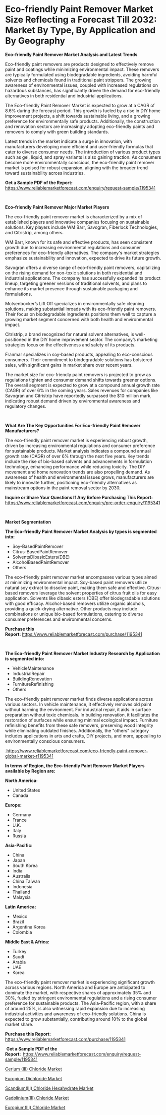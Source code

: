 <p><h1>Eco-friendly Paint Remover Market Size Reflecting a Forecast Till 2032: Market By Type, By Application and By Geography</h1></p><p><strong>Eco-friendly Paint Remover Market Analysis and Latest Trends</strong></p>
<p><p>Eco-friendly paint removers are products designed to effectively remove paint and coatings while minimizing environmental impact. These removers are typically formulated using biodegradable ingredients, avoiding harmful solvents and chemicals found in traditional paint strippers. The growing awareness of environmental issues, coupled with increased regulations on hazardous substances, has significantly driven the demand for eco-friendly alternatives in both residential and industrial applications.</p><p>The Eco-friendly Paint Remover Market is expected to grow at a CAGR of 8.6% during the forecast period. This growth is fueled by a rise in DIY home improvement projects, a shift towards sustainable living, and a growing preference for environmentally safe products. Additionally, the construction and renovation sectors are increasingly adopting eco-friendly paints and removers to comply with green building standards.</p><p>Latest trends in the market indicate a surge in innovation, with manufacturers developing more efficient and user-friendly formulas that cater to diverse consumer needs. The introduction of various product types such as gel, liquid, and spray variants is also gaining traction. As consumers become more environmentally conscious, the eco-friendly paint remover market is poised for robust expansion, aligning with the broader trend toward sustainability across industries.</p></p>
<p><strong>Get a Sample PDF of the Report:&nbsp;</strong> <a href="https://www.reliablemarketforecast.com/enquiry/request-sample/1195341?utm_campaign=1903&utm_medium=2&utm_source=Github&utm_content=ia&utm_term=22032025&utm_id=eco-friendly-paint-remover">https://www.reliablemarketforecast.com/enquiry/request-sample/1195341</a></p>
<p>&nbsp;</p>
<p><strong>Eco-friendly Paint Remover Major Market Players</strong></p>
<p><p>The eco-friendly paint remover market is characterized by a mix of established players and innovative companies focusing on sustainable solutions. Key players include WM Barr, Savogran, Fiberlock Technologies, and Citristrip, among others.</p><p>WM Barr, known for its safe and effective products, has seen consistent growth due to increasing environmental regulations and consumer preferences for eco-friendly alternatives. The company's market strategies emphasize sustainability and innovation, expected to drive its future growth.</p><p>Savogran offers a diverse range of eco-friendly paint removers, capitalizing on the rising demand for non-toxic solutions in both residential and industrial applications. The company has successfully expanded its product lineup, targeting greener versions of traditional solvents, and plans to enhance its market presence through sustainable packaging and formulations.</p><p>Motsenbocker’s Lift Off specializes in environmentally safe cleaning solutions, making substantial inroads with its eco-friendly paint removers. Their focus on biodegradable ingredients positions them well to capture a growing market segment concerned with both health and environmental impact.</p><p>Citristrip, a brand recognized for natural solvent alternatives, is well-positioned in the DIY home improvement sector. The company’s marketing strategies focus on the effectiveness and safety of its products.</p><p>Franmar specializes in soy-based products, appealing to eco-conscious consumers. Their commitment to biodegradable solutions has bolstered sales, with significant gains in market share over recent years.</p><p>The market size for eco-friendly paint removers is projected to grow as regulations tighten and consumer demand shifts towards greener options. The overall segment is expected to grow at a compound annual growth rate (CAGR) of over 6% in the coming years. Sales revenues for companies like Savogran and Citristrip have reportedly surpassed the $10 million mark, indicating robust demand driven by environmental awareness and regulatory changes.</p></p>
<p>&nbsp;</p>
<p><strong>What Are The Key Opportunities For Eco-friendly Paint Remover Manufacturers?</strong></p>
<p><p>The eco-friendly paint remover market is experiencing robust growth, driven by increasing environmental regulations and consumer preference for sustainable products. Market analysis indicates a compound annual growth rate (CAGR) of over 6% through the next five years. Key trends include the rise of bio-based solvents and advancements in formulation technology, enhancing performance while reducing toxicity. The DIY movement and home renovation trends are also propelling demand. As awareness of health and environmental issues grows, manufacturers are likely to innovate further, positioning eco-friendly alternatives as mainstream options in the paint removal sector by 2030.</p></p>
<p><strong>Inquire or Share Your Questions If Any Before Purchasing This Report:</strong> <a href="https://www.reliablemarketforecast.com/enquiry/pre-order-enquiry/1195341?utm_campaign=1903&utm_medium=2&utm_source=Github&utm_content=ia&utm_term=22032025&utm_id=eco-friendly-paint-remover">https://www.reliablemarketforecast.com/enquiry/pre-order-enquiry/1195341</a></p>
<p>&nbsp;</p>
<p><strong>Market Segmentation</strong></p>
<p><strong>The Eco-friendly Paint Remover Market Analysis by types is segmented into:</strong></p>
<p><ul><li>Soy-BasedPaintRemover</li><li>Citrus-BasedPaintRemover</li><li>SolventsDibasicEsters(DBE)</li><li>AlcoholBasedPaintRemover</li><li>Others</li></ul></p>
<p><p>The eco-friendly paint remover market encompasses various types aimed at minimizing environmental impact. Soy-based paint removers utilize natural soy extract to dissolve paint, making them safe and effective. Citrus-based removers leverage the solvent properties of citrus fruit oils for easy application. Solvents like dibasic esters (DBE) offer biodegradable solutions with good efficacy. Alcohol-based removers utilize organic alcohols, providing a quick-drying alternative. Other products may include combinations or unique bio-based formulations, catering to diverse consumer preferences and environmental concerns.</p></p>
<p><strong>Purchase this Report:&nbsp;</strong><a href="https://www.reliablemarketforecast.com/purchase/1195341?utm_campaign=1903&utm_medium=2&utm_source=Github&utm_content=ia&utm_term=22032025&utm_id=eco-friendly-paint-remover">https://www.reliablemarketforecast.com/purchase/1195341</a></p>
<p>&nbsp;</p>
<p><strong>The Eco-friendly Paint Remover Market Industry Research by Application is segmented into:</strong></p>
<p><ul><li>VehicleMaintenance</li><li>IndustrialRepair</li><li>BuildingRenovation</li><li>FurnitureRefinishing</li><li>Others</li></ul></p>
<p><p>The eco-friendly paint remover market finds diverse applications across various sectors. In vehicle maintenance, it effectively removes old paint without harming the environment. For industrial repair, it aids in surface preparation without toxic chemicals. In building renovation, it facilitates the restoration of surfaces while ensuring minimal ecological impact. Furniture refinishing benefits from these safe removers, preserving wood integrity while eliminating outdated finishes. Additionally, the "others" category includes applications in arts and crafts, DIY projects, and more, appealing to environmentally conscious consumers.</p></p>
<p><a href="https://www.reliablemarketforecast.com/eco-friendly-paint-remover-global-market-r1195341?utm_campaign=1903&utm_medium=2&utm_source=Github&utm_content=ia&utm_term=22032025&utm_id=eco-friendly-paint-remover">&nbsp;https://www.reliablemarketforecast.com/eco-friendly-paint-remover-global-market-r1195341</a></p>
<p><strong>In terms of Region, the Eco-friendly Paint Remover Market Players available by Region are:</strong></p>
<p>
    <p> <strong> North America: </strong>
        <ul>
            <li>United States</li>
            <li>Canada</li>
        </ul>
        </p> 
    <p> <strong> Europe: </strong>
        <ul>
            <li>Germany</li>
            <li>France</li>
            <li>U.K.</li>
            <li>Italy</li>
            <li>Russia</li>
        </ul>
        </p> 
    <p> <strong> Asia-Pacific: </strong>
        <ul>
            <li>China</li>
            <li>Japan</li>
            <li>South Korea</li>
            <li>India</li>
            <li>Australia</li>
            <li>China Taiwan</li>
            <li>Indonesia</li>
            <li>Thailand</li>
            <li>Malaysia</li>
        </ul>
        </p> 
    <p> <strong> Latin America: </strong>
        <ul>
            <li>Mexico</li>
            <li>Brazil</li>
            <li>Argentina Korea</li>
            <li>Colombia</li>
        </ul>
        </p> 
    <p> <strong> Middle East & Africa: </strong>
        <ul>
            <li>Turkey</li>
            <li>Saudi</li>
            <li>Arabia</li>
            <li>UAE</li>
            <li>Korea</li>
        </ul>
    </p>
    </p>
<p><p>The eco-friendly paint remover market is experiencing significant growth across various regions. North America and Europe are anticipated to dominate the market, with respective shares of approximately 35% and 30%, fueled by stringent environmental regulations and a rising consumer preference for sustainable products. The Asia-Pacific region, with a share of around 25%, is also witnessing rapid expansion due to increasing industrial activities and awareness of eco-friendly solutions. China is expected to grow substantially, contributing around 10% to the global market share.</p></p>
<p><strong>Purchase this Report: </strong><a href="https://www.reliablemarketforecast.com/purchase/1195341?utm_campaign=1903&utm_medium=2&utm_source=Github&utm_content=ia&utm_term=22032025&utm_id=eco-friendly-paint-remover">https://www.reliablemarketforecast.com/purchase/1195341</a></p>
<p>&nbsp;<strong>Get a Sample PDF of the Report:&nbsp;&nbsp;</strong><a href="https://www.reliablemarketforecast.com/enquiry/request-sample/1195341?utm_campaign=1903&utm_medium=2&utm_source=Github&utm_content=ia&utm_term=22032025&utm_id=eco-friendly-paint-remover">https://www.reliablemarketforecast.com/enquiry/request-sample/1195341</a></p>
<p><strong></strong></p>
<p><p><a href="https://github.com/djoeamakeh/Market-Research-Report-List-1/blob/main/cerium-iii-chloride-market.md?utm_campaign=1903&utm_medium=2&utm_source=Github&utm_content=ia&utm_term=22032025&utm_id=eco-friendly-paint-remover">Cerium (III) Chloride Market</a></p><p><a href="https://github.com/tigoryemm/Market-Research-Report-List-1/blob/main/europium-dichloride-market.md?utm_campaign=1903&utm_medium=2&utm_source=Github&utm_content=ia&utm_term=22032025&utm_id=eco-friendly-paint-remover">Europium Dichloride Market</a></p><p><a href="https://github.com/keehnkaesssi/Market-Research-Report-List-1/blob/main/scandiumiii-chloride-hexahydrate-market.md?utm_campaign=1903&utm_medium=2&utm_source=Github&utm_content=ia&utm_term=22032025&utm_id=eco-friendly-paint-remover">Scandium(III) Chloride Hexahydrate Market</a></p><p><a href="https://github.com/negrocybul4w/Market-Research-Report-List-1/blob/main/gadoliniumiii-chloride-market.md?utm_campaign=1903&utm_medium=2&utm_source=Github&utm_content=ia&utm_term=22032025&utm_id=eco-friendly-paint-remover">Gadolinium(III) Chloride Market</a></p><p><a href="https://github.com/landtmman/Market-Research-Report-List-1/blob/main/europiumiii-chloride-market.md?utm_campaign=1903&utm_medium=2&utm_source=Github&utm_content=ia&utm_term=22032025&utm_id=eco-friendly-paint-remover">Europium(III) Chloride Market</a></p></p>